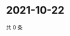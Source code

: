 # 2021-10-22

共 0 条

<!-- BEGIN WEIBO -->
<!-- 最后更新时间 Fri Oct 22 2021 02:13:07 GMT+0800 (China Standard Time) -->

<!-- END WEIBO -->

